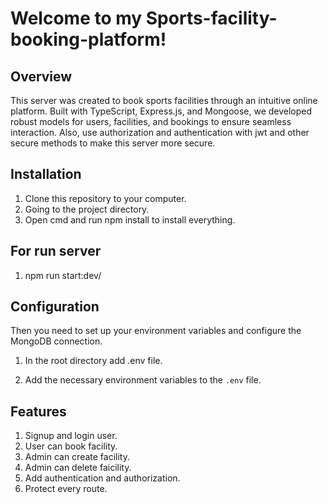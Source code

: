 # Welcome to my Sports-facility-booking-platform!

## Overview

This server was created to book sports facilities through an intuitive online platform. Built with TypeScript, Express.js, and Mongoose, we developed robust models for users, facilities, and bookings to ensure seamless interaction. Also, use authorization and authentication with jwt and other secure methods to make this server more secure.

## Installation

1. Clone this repository to your computer.
2. Going to the project directory.
3. Open cmd and run npm install to install everything.

## For run server

1. npm run start:dev/

## Configuration

Then you need to set up your environment variables and configure the MongoDB connection.

1. In the root directory add .env file.

2. Add the necessary environment variables to the `.env` file.

## Features

1. Signup and login user.
2. User can book facility.
3. Admin can create facility.
4. Admin can delete faicility.
5. Add authentication and authorization.
6. Protect every route.
